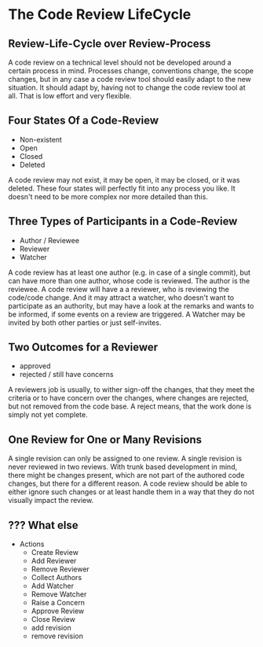 # The Code Review LifeCycle

## Review-Life-Cycle over Review-Process

A code review on a technical level should not be developed around a certain process in mind. Processes
change, conventions change, the scope changes, but in any case a code review tool should easily adapt
to the new situation. It should adapt by, having not to change the code review tool at all. That is low
effort and very flexible.

## Four States Of a Code-Review

* Non-existent
* Open
* Closed
* Deleted

A code review may not exist, it may be open, it may be closed, or it was deleted. These four states
will perfectly fit into any process you like. It doesn't need to be more complex nor more detailed 
than this.

## Three Types of Participants in a Code-Review

* Author / Reviewee
* Reviewer
* Watcher

A code review has at least one author (e.g. in case of a single commit), but can have more than one
author, whose code is reviewed. The author is the reviewee. A code review will have a a reviewer, who
is reviewing the code/code change. And it may attract a watcher, who doesn't want to participate as
an authority, but may have a look at the remarks and wants to be informed, if some events on a review
are triggered. A Watcher may be invited by both other parties or just self-invites.  

## Two Outcomes for a Reviewer

* approved
* rejected / still have concerns

A reviewers job is usually, to wither sign-off the changes, that they meet the criteria or to have concern 
over the changes, where changes are rejected, but not removed from the code base. A reject means, that the
work done is simply not yet complete.

## One Review for One or Many Revisions

A single revision can only be assigned to one review. A single revision is never reviewed in two reviews.
With trunk based development in mind, there might be changes present, which are not part of the authored
code changes, but there for a different reason. A code review should be able to either ignore such changes
or at least handle them in a way that they do not visually impact the review.

## ??? What else

* Actions
  * Create Review
  * Add Reviewer
  * Remove Reviewer
  * Collect Authors
  * Add Watcher
  * Remove Watcher
  * Raise a Concern
  * Approve Review
  * Close Review
  * add revision
  * remove revision